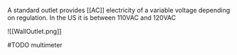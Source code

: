 A standard outlet provides [[AC]] electricity of a variable voltage depending on regulation.
	In the US it is between 110VAC and 120VAC

![[WallOutlet.png]]

#TODO multimeter